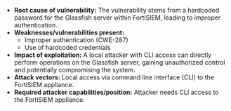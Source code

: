 - **Root cause of vulnerability:** The vulnerability stems from a hardcoded password for the Glassfish server within FortiSIEM, leading to improper authentication.
- **Weaknesses/vulnerabilities present:**
    - Improper authentication (CWE-287)
    - Use of hardcoded credentials
- **Impact of exploitation:** A local attacker with CLI access can directly perform operations on the Glassfish server, gaining unauthorized control and potentially compromising the system.
- **Attack vectors:** Local access via command line interface (CLI) to the FortiSIEM appliance.
- **Required attacker capabilities/position:** Attacker needs CLI access to the FortiSIEM appliance.